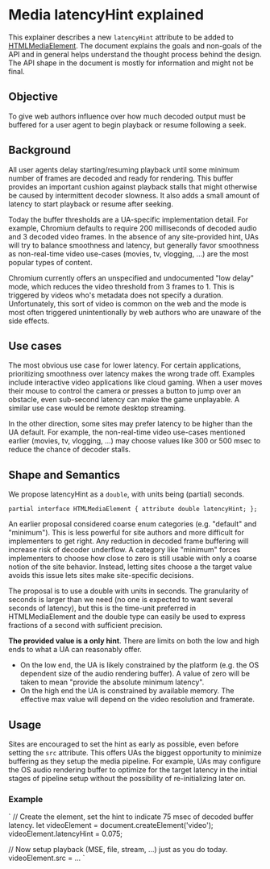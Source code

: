 
# Media latencyHint explained

This explainer describes a new `latencyHint` attribute to be added to [HTMLMediaElement](https://html.spec.whatwg.org/multipage/media.html#htmlmediaelement). The document explains the goals and non-goals of the API and in general helps understand the thought process behind the design. The API shape in the document is mostly for information and might not be final.

## Objective
To give web authors influence over how much decoded output must be buffered for a user agent to begin playback or resume following a seek.

## Background

All user agents delay starting/resuming playback until some minimum number of frames are decoded and ready for rendering. This buffer provides an important cushion against playback stalls that might otherwise be caused by intermittent decoder slowness. It also adds a small amount of latency to start playback or resume after seeking.

Today the buffer thresholds are a UA-specific implementation detail. For example, Chromium defaults to require 200 milliseconds of decoded audio and 3 decoded video frames. In the absence of any site-provided hint, UAs will try to balance smoothness and latency, but generally favor smoothness as non-real-time video use-cases (movies, tv, vlogging, ...) are the most popular types of content.

Chromium currently offers an unspecified and undocumented "low delay" mode, which reduces the video threshold from 3 frames to 1. This is triggered by videos who's metadata does not specify a duration. Unfortunately, this sort of video is common on the web and the mode is most often triggered unintentionally by web authors who are unaware of the side effects.

## Use cases

The most obvious use case for lower latency. For certain applications, prioritizing smoothness over latency makes the wrong trade off. Examples include interactive video applications like cloud gaming. When a user moves their mouse to control the camera or presses a button to jump over an obstacle, even sub-second latency can make the game unplayable. A similar use case would be remote desktop streaming.

In the other direction, some sites may prefer latency to be higher than the UA default. For example, the non-real-time video use-cases mentioned earlier (movies, tv, vlogging, ...) may choose values like 300 or 500 msec to reduce the chance of decoder stalls.

## Shape and Semantics

We propose latencyHint as a `double`, with units being (partial) seconds.

`
partial interface HTMLMediaElement {
    attribute double latencyHint;
};
`

An earlier proposal considered coarse enum categories (e.g. "default" and "minimum"). This is less powerful for site authors and more difficult for implementers to get right. Any reduction in decoded frame buffering will increase risk of decoder underflow. A category like "minimum" forces implementers to choose how close to zero is still usable with only a coarse notion of the site behavior.  Instead, letting sites choose a the target value avoids this issue lets sites make site-specific decisions.

The proposal is to use a double with units in seconds. The granularity of seconds is larger than we need (no one is expected to want several seconds of latency), but this is the time-unit preferred  in HTMLMediaElement and the double type can easily be used to express fractions of a second with sufficient precision.

**The provided value is a only hint**. There are limits on both the low and high ends to what a UA can reasonably offer.
* On the low end, the UA is likely constrained by the platform (e.g. the OS dependent size of the audio rendering buffer). A value of zero will be taken to mean "provide the absolute minimum latency".
* On the high end the UA is constrained by available memory. The effective max value will depend on the video resolution and framerate.


## Usage

Sites are encouraged to set the hint as early as possible, even before setting the `src` attribute. This offers UAs the biggest opportunity to minimize buffering as they setup the media pipeline. For example, UAs may configure the OS audio rendering buffer to optimize for the target latency in the initial stages of pipeline setup without the possibility of re-initializing later on.

### Example
`
// Create the element, set the hint to indicate 75 msec of decoded buffer latency.
let videoElement = document.createElement('video');
videoElement.latencyHint = 0.075;

// Now setup playback (MSE, file, stream, ...) just as you do today.
videoElement.src = ...
`
